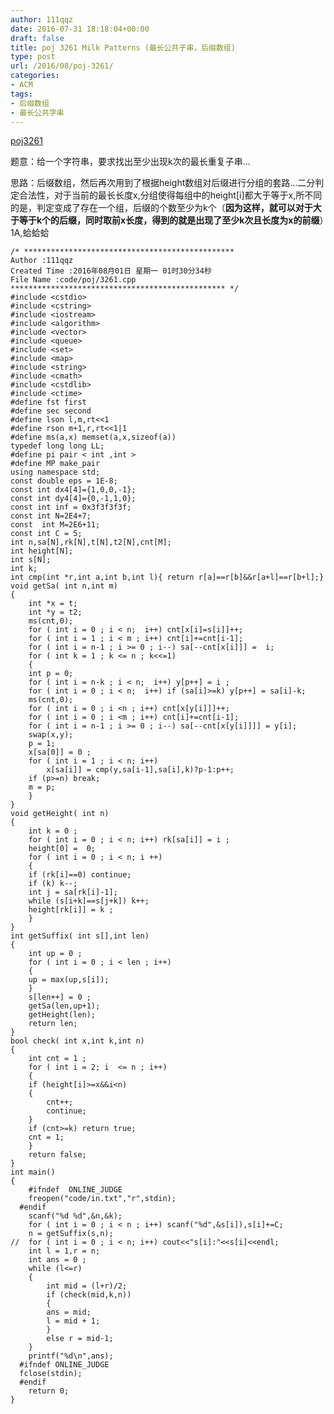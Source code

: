 ```yaml
---
author: 111qqz
date: 2016-07-31 18:18:04+00:00
draft: false
title: poj 3261 Milk Patterns (最长公共子串，后缀数组)
type: post
url: /2016/08/poj-3261/
categories:
- ACM
tags:
- 后缀数组
- 最长公共字串
---
```


[poj3261](http://poj.org/problem?id=3261)

题意：给一个字符串，要求找出至少出现k次的最长重复子串...

思路：后缀数组，然后再次用到了根据height数组对后缀进行分组的套路...二分判定合法性，对于当前的最长长度x,分组使得每组中的height[i]都大于等于x,所不同的是，判定变成了存在一个组，后缀的个数至少为k个（**因为这样，就可以对于大于等于k个的后缀，同时取前x长度，得到的就是出现了至少k次且长度为x的前缀**）1A,蛤蛤蛤



 

    
    /* ***********************************************
    Author :111qqz
    Created Time :2016年08月01日 星期一 01时30分34秒
    File Name :code/poj/3261.cpp
    ************************************************ */
    #include <cstdio>
    #include <cstring>
    #include <iostream>
    #include <algorithm>
    #include <vector>
    #include <queue>
    #include <set>
    #include <map>
    #include <string>
    #include <cmath>
    #include <cstdlib>
    #include <ctime>
    #define fst first
    #define sec second
    #define lson l,m,rt<<1
    #define rson m+1,r,rt<<1|1
    #define ms(a,x) memset(a,x,sizeof(a))
    typedef long long LL;
    #define pi pair < int ,int >
    #define MP make_pair
    using namespace std;
    const double eps = 1E-8;
    const int dx4[4]={1,0,0,-1};
    const int dy4[4]={0,-1,1,0};
    const int inf = 0x3f3f3f3f;
    const int N=2E4+7;
    const  int M=2E6+11;
    const int C = 5;
    int n,sa[N],rk[N],t[N],t2[N],cnt[M];
    int height[N];
    int s[N];
    int k;
    int cmp(int *r,int a,int b,int l){ return r[a]==r[b]&&r[a+l]==r[b+l];}
    void getSa( int n,int m)
    {
        int *x = t;
        int *y = t2;
        ms(cnt,0);
        for ( int i = 0 ; i < n;  i++) cnt[x[i]=s[i]]++;
        for ( int i = 1 ; i < m ; i++) cnt[i]+=cnt[i-1];
        for ( int i = n-1 ; i >= 0 ; i--) sa[--cnt[x[i]]] =  i;
        for ( int k = 1 ; k <= n ; k<<=1)
        {
    	int p = 0;
    	for ( int i = n-k ; i < n;  i++) y[p++] = i ;
    	for ( int i = 0 ; i < n;  i++) if (sa[i]>=k) y[p++] = sa[i]-k;
    	ms(cnt,0);
    	for ( int i = 0 ; i <n ; i++) cnt[x[y[i]]]++;
    	for ( int i = 0 ; i <m ; i++) cnt[i]+=cnt[i-1];
    	for ( int i = n-1 ; i >= 0 ; i--) sa[--cnt[x[y[i]]]] = y[i];
    	swap(x,y);
    	p = 1;
    	x[sa[0]] = 0 ;
    	for ( int i = 1 ; i < n; i++)
    	    x[sa[i]] = cmp(y,sa[i-1],sa[i],k)?p-1:p++;
    	if (p>=n) break;
    	m = p;
        }
    }
    void getHeight( int n)
    {
        int k = 0 ;
        for ( int i = 0 ; i < n; i++) rk[sa[i]] = i ;
        height[0] =  0;
        for ( int i = 0 ; i < n; i ++)
        {
    	if (rk[i]==0) continue;
    	if (k) k--;
    	int j = sa[rk[i]-1];
    	while (s[i+k]==s[j+k]) k++;
    	height[rk[i]] = k ;
        }
    }
    int getSuffix( int s[],int len)
    {
        int up = 0 ;
        for ( int i = 0 ; i < len ; i++)
        {
    	up = max(up,s[i]);
        }
        s[len++] = 0 ;
        getSa(len,up+1);
        getHeight(len);
        return len;
    }
    bool check( int x,int k,int n)
    {
        int cnt = 1 ;
        for ( int i = 2; i  <= n ; i++)
        {
    	if (height[i]>=x&&i<n)
    	{
    	    cnt++;
    	    continue;
    	}
    	if (cnt>=k) return true;
    	cnt = 1;
        }
        return false;
    }
    int main()
    {
    	#ifndef  ONLINE_JUDGE 
    	freopen("code/in.txt","r",stdin);
      #endif
    	scanf("%d %d",&n,&k);
    	for ( int i = 0 ; i < n ; i++) scanf("%d",&s[i]),s[i]+=C;
    	n = getSuffix(s,n);
    //	for ( int i = 0 ; i < n; i++) cout<<"s[i]:"<<s[i]<<endl;
    	int l = 1,r = n;
    	int ans = 0 ;
    	while (l<=r)
    	{
    	    int mid = (l+r)/2;
    	    if (check(mid,k,n))
    	    {
    		ans = mid;
    		l = mid + 1;
    	    }
    	    else r = mid-1;
    	}
    	printf("%d\n",ans);
      #ifndef ONLINE_JUDGE  
      fclose(stdin);
      #endif
        return 0;
    }
    



